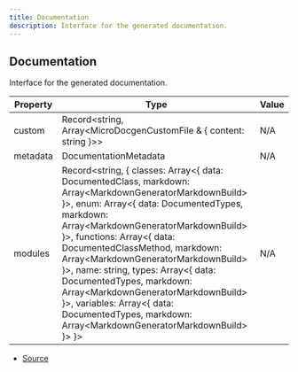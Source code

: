 ```yaml
---
title: Documentation
description: Interface for the generated documentation.
---
```


## Documentation

Interface for the generated documentation.

| Property | Type | Value |
| ----------- | ----------- | ----------- |
| custom | Record\<string, Array\<MicroDocgenCustomFile & \{   content: string }>> | N/A |
| metadata | DocumentationMetadata | N/A |
| modules | Record\<string, \{   classes: Array\<\{   data: DocumentedClass,   markdown: Array\<MarkdownGeneratorMarkdownBuild> }>,   enum: Array\<\{   data: DocumentedTypes,   markdown: Array\<MarkdownGeneratorMarkdownBuild> }>,   functions: Array\<\{   data: DocumentedClassMethod,   markdown: Array\<MarkdownGeneratorMarkdownBuild> }>,   name: string,   types: Array\<\{   data: DocumentedTypes,   markdown: Array\<MarkdownGeneratorMarkdownBuild> }>,   variables: Array\<\{   data: DocumentedTypes,   markdown: Array\<MarkdownGeneratorMarkdownBuild> }> }> | N/A |


- [Source](https://github.com/neplextech/micro-docgen/blob/38358ca74767eba2bb03bd633518726d6b884070/src/documentation.ts#L70)